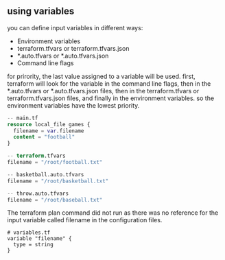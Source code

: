 ## using variables

you can define input variables in different ways:


- Environment variables 
- terraform.tfvars or terraform.tfvars.json
- *.auto.tfvars or *.auto.tfvars.json
- Command line flags

for prirority, the last value assigned to a variable will be used. first, terraform will look for the variable in the command line flags, then in the *.auto.tfvars or *.auto.tfvars.json files, then in the terraform.tfvars or terraform.tfvars.json files, and finally in the environment variables. so the environment variables have the lowest priority.

```terraform
-- main.tf
resource local_file games {
  filename = var.filename
  content = "football"
}
```
```terraform
-- terraform.tfvars
filename = "/root/football.txt"
```

```terraform
-- basketball.auto.tfvars
filename = "/root/basketball.txt"
```

```terraform
-- throw.auto.tfvars
filename = "/root/baseball.txt"
```

The terraform plan command did not run as there was no reference for the input variable called filename in the configuration files.

```
# variables.tf
variable "filename" {
  type = string
}
```